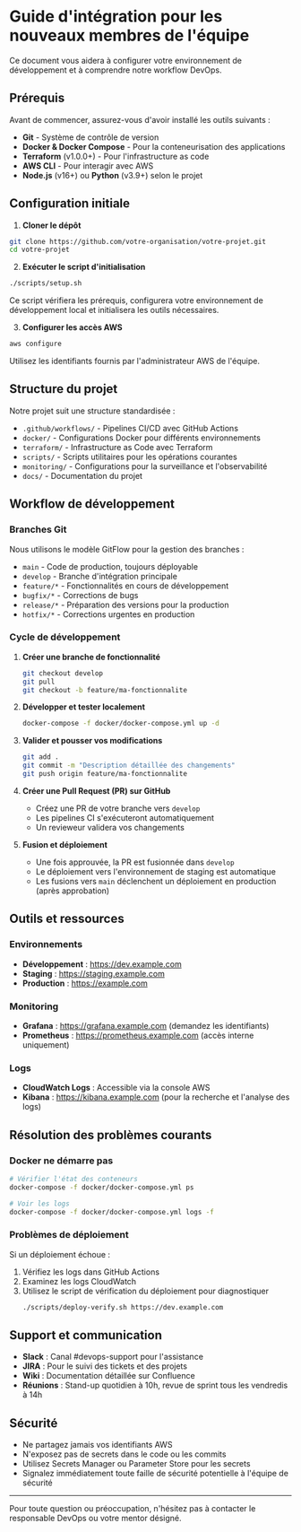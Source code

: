 # Guide d'intégration pour les nouveaux membres de l'équipe

Ce document vous aidera à configurer votre environnement de développement et à comprendre notre workflow DevOps.

## Prérequis

Avant de commencer, assurez-vous d'avoir installé les outils suivants :

- **Git** - Système de contrôle de version
- **Docker & Docker Compose** - Pour la conteneurisation des applications
- **Terraform** (v1.0.0+) - Pour l'infrastructure as code
- **AWS CLI** - Pour interagir avec AWS
- **Node.js** (v16+) ou **Python** (v3.9+) selon le projet

## Configuration initiale

1. **Cloner le dépôt**

```bash
git clone https://github.com/votre-organisation/votre-projet.git
cd votre-projet
```

2. **Exécuter le script d'initialisation**

```bash
./scripts/setup.sh
```

Ce script vérifiera les prérequis, configurera votre environnement de développement local et initialisera les outils nécessaires.

3. **Configurer les accès AWS**

```bash
aws configure
```

Utilisez les identifiants fournis par l'administrateur AWS de l'équipe.

## Structure du projet

Notre projet suit une structure standardisée :

- `.github/workflows/` - Pipelines CI/CD avec GitHub Actions
- `docker/` - Configurations Docker pour différents environnements
- `terraform/` - Infrastructure as Code avec Terraform
- `scripts/` - Scripts utilitaires pour les opérations courantes
- `monitoring/` - Configurations pour la surveillance et l'observabilité
- `docs/` - Documentation du projet

## Workflow de développement

### Branches Git

Nous utilisons le modèle GitFlow pour la gestion des branches :

- `main` - Code de production, toujours déployable
- `develop` - Branche d'intégration principale
- `feature/*` - Fonctionnalités en cours de développement
- `bugfix/*` - Corrections de bugs
- `release/*` - Préparation des versions pour la production
- `hotfix/*` - Corrections urgentes en production

### Cycle de développement

1. **Créer une branche de fonctionnalité**
   ```bash
   git checkout develop
   git pull
   git checkout -b feature/ma-fonctionnalite
   ```

2. **Développer et tester localement**
   ```bash
   docker-compose -f docker/docker-compose.yml up -d
   ```

3. **Valider et pousser vos modifications**
   ```bash
   git add .
   git commit -m "Description détaillée des changements"
   git push origin feature/ma-fonctionnalite
   ```

4. **Créer une Pull Request (PR) sur GitHub**
   - Créez une PR de votre branche vers `develop`
   - Les pipelines CI s'exécuteront automatiquement
   - Un revieweur validera vos changements

5. **Fusion et déploiement**
   - Une fois approuvée, la PR est fusionnée dans `develop`
   - Le déploiement vers l'environnement de staging est automatique
   - Les fusions vers `main` déclenchent un déploiement en production (après approbation)

## Outils et ressources

### Environnements

- **Développement** : https://dev.example.com
- **Staging** : https://staging.example.com
- **Production** : https://example.com

### Monitoring

- **Grafana** : https://grafana.example.com (demandez les identifiants)
- **Prometheus** : https://prometheus.example.com (accès interne uniquement)

### Logs

- **CloudWatch Logs** : Accessible via la console AWS
- **Kibana** : https://kibana.example.com (pour la recherche et l'analyse des logs)

## Résolution des problèmes courants

### Docker ne démarre pas

```bash
# Vérifier l'état des conteneurs
docker-compose -f docker/docker-compose.yml ps

# Voir les logs
docker-compose -f docker/docker-compose.yml logs -f
```

### Problèmes de déploiement

Si un déploiement échoue :

1. Vérifiez les logs dans GitHub Actions
2. Examinez les logs CloudWatch
3. Utilisez le script de vérification du déploiement pour diagnostiquer
   ```bash
   ./scripts/deploy-verify.sh https://dev.example.com
   ```

## Support et communication

- **Slack** : Canal #devops-support pour l'assistance
- **JIRA** : Pour le suivi des tickets et des projets
- **Wiki** : Documentation détaillée sur Confluence
- **Réunions** : Stand-up quotidien à 10h, revue de sprint tous les vendredis à 14h

## Sécurité

- Ne partagez jamais vos identifiants AWS
- N'exposez pas de secrets dans le code ou les commits
- Utilisez Secrets Manager ou Parameter Store pour les secrets
- Signalez immédiatement toute faille de sécurité potentielle à l'équipe de sécurité

---

Pour toute question ou préoccupation, n'hésitez pas à contacter le responsable DevOps ou votre mentor désigné.